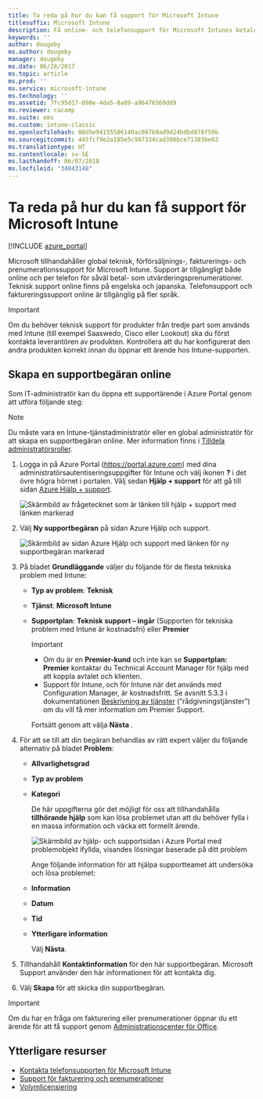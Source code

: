 ```yaml
---
title: Ta reda på hur du kan få support för Microsoft Intune
titlesuffix: Microsoft Intune
description: Få online- och telefonsupport för Microsoft Intunes betalda prenumerationer och provprenumerationer.
keywords: ''
author: dougeby
ms.author: dougeby
manager: dougeby
ms.date: 06/28/2017
ms.topic: article
ms.prod: ''
ms.service: microsoft-intune
ms.technology: ''
ms.assetid: 7fc95d17-098e-4da5-8a09-a96476569dd9
ms.reviewer: cacamp
ms.suite: ems
ms.custom: intune-classic
ms.openlocfilehash: 08d5e94155586140ac087b9ad9d24bdbd078f59b
ms.sourcegitcommit: 445fcf9e2a185e5c987334cad398bce71383be03
ms.translationtype: HT
ms.contentlocale: sv-SE
ms.lasthandoff: 06/07/2018
ms.locfileid: "34843148"
---
```

# <a name="how-to-get-support-for-microsoft-intune"></a>Ta reda på hur du kan få support för Microsoft Intune

[!INCLUDE [azure_portal](./includes/note-for-both-portals.md)]

Microsoft tillhandahåller global teknisk, förförsäljnings-, fakturerings- och prenumerationssupport för Microsoft Intune. Support är tillgängligt både online och per telefon för såväl betal- som utvärderingsprenumerationer. Teknisk support online finns på engelska och japanska. Telefonsupport och faktureringssupport online är tillgänglig på fler språk.

>[!IMPORTANT]
> Om du behöver teknisk support för produkter från tredje part som används med Intune (till exempel Saaswedo, Cisco eller Lookout) ska du först kontakta leverantören av produkten. Kontrollera att du har konfigurerat den andra produkten korrekt innan du öppnar ett ärende hos Intune-supporten.

## <a name="create-an-online-support-ticket"></a>Skapa en supportbegäran online

Som IT-administratör kan du öppna ett supportärende i Azure Portal genom att utföra följande steg:
>[!NOTE]
>Du måste vara en Intune-tjänstadministratör eller en global administratör för att skapa en supportbegäran online. Mer information finns i [Tilldela administratörsroller](https://docs.microsoft.com/azure/active-directory/active-directory-assign-admin-roles-azure-portal).
1. Logga in på Azure Portal (<https://portal.azure.com>) med dina administratörsautentiseringsuppgifter för Intune och välj ikonen <strong>?</strong> i det övre högra hörnet i portalen. Välj sedan <strong>Hjälp + support</strong> för att gå till sidan [Azure Hjälp + support](https://ms.portal.azure.com/#blade/Microsoft_Azure_Support/HelpAndSupportBlade/overview).

    ![Skärmbild av frågetecknet som är länken till hjälp + support med länken markerad](./media/azure-get-support.png)

2. Välj **Ny supportbegäran** på sidan Azure Hjälp och support.

    ![Skärmbild av sidan Azure Hjälp och support med länken för ny supportbegäran markerad](./media/azure-support-ticket-link.png)

3. På bladet **Grundläggande** väljer du följande för de flesta tekniska problem med Intune:
   - **Typ av problem**: **Teknisk**
   - **Tjänst**: **Microsoft Intune**
   - **Supportplan**: **Teknisk support – ingår** (Supporten för tekniska problem med Intune är kostnadsfri) eller **Premier**
    
     >[!IMPORTANT]
     >- Om du är en **Premier-kund** och inte kan se **Supportplan: Premier** kontaktar du Technical Account Manager för hjälp med att koppla avtalet och klienten.
     >- Support för Intune, och för Intune när det används med Configuration Manager, är kostnadsfritt. Se avsnitt 5.3.3 i dokumentationen [Beskrivning av tjänster](https://enterprise.microsoft.com/en-us/services/services-list/) (”rådgivningstjänster”) om du vill få mer information om Premier Support.

     Fortsätt genom att välja **Nästa** .

4. För att se till att din begäran behandlas av rätt expert väljer du följande alternativ på bladet **Problem**:

   - **Allvarlighetsgrad**
   - **Typ av problem**
   - **Kategori**

     De här uppgifterna gör det möjligt för oss att tillhandahålla **tillhörande hjälp** som kan lösa problemet utan att du behöver fylla i en massa information och väcka ett formellt ärende.

     ![Skärmbild av hjälp- och supportsidan i Azure Portal med problemobjekt ifyllda, visandes lösningar baserade på ditt problem](./media/support-need-solutions.png)

     Ange följande information för att hjälpa supportteamet att undersöka och lösa problemet:
    
   - **Information**
   - **Datum**
   - **Tid**
   - **Ytterligare information**

     Välj **Nästa**.

5. Tillhandahåll **Kontaktinformation** för den här supportbegäran. Microsoft Support använder den här informationen för att kontakta dig.
6. Välj **Skapa** för att skicka din supportbegäran.

>[!IMPORTANT]
>Om du har en fråga om fakturering eller prenumerationer öppnar du ett ärende för att få support genom [Administrationscenter för Office](https://portal.office.com/Support/SupportEntry.aspx).

## <a name="additional-resources"></a>Ytterligare resurser
- [Kontakta telefonsupporten för Microsoft Intune](phone-support-contact.md)
- [Support för fakturering och prenumerationer](https://support.office.com/article/Contact-Office-365-for-business-support-Admin-Help-32a17ca7-6fa0-4870-8a8d-e25ba4ccfd4b)
- [Volymlicensiering](http://go.microsoft.com/fwlink/p/?LinkID=282015)
